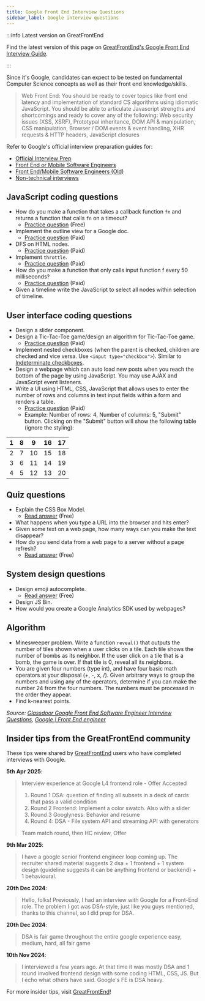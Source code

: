 ```yaml
---
title: Google Front End Interview Questions
sidebar_label: Google interview questions
---
```


:::info Latest version on GreatFrontEnd

Find the latest version of this page on [GreatFrontEnd's Google Front End Interview Guide](https://www.greatfrontend.com/interviews/company/google/questions-guides?utm_source=frontendinterviewhandbook&utm_medium=referral&gnrs=frontendinterviewhandbook).

:::

Since it's Google, candidates can expect to be tested on fundamental Computer Science concepts as well as their front end knowledge/skills.

> Web Front End: ​You should be ready to cover topics like front end latency and implementation of standard CS algorithms using idiomatic JavaScript. You should be able to articulate Javascript strengths and shortcomings and ready to cover any of the following: Web security issues (XSS, XSRF), Prototypal inheritance, DOM API & manipulation, CSS manipulation, Browser / DOM events & event handling, XHR requests & HTTP headers, JavaScript closures

Refer to Google's official interview preparation guides for:

- [Official Interview Prep](https://techdevguide.withgoogle.com/paths/interview/)
- [Front End or Mobile Software Engineers](/guides/google-front-end-guide.pdf)
- [Front End/Mobile Software Engineers (Old)](/guides/google-front-end-guide-old.pdf)
- [Non-technical interviews](/guides/google-non-technical-guide.pdf)

## JavaScript coding questions

- How do you make a function that takes a callback function `fn` and returns a function that calls `fn` on a timeout?
  - [Practice question](https://www.greatfrontend.com/questions/javascript/debounce?utm_source=frontendinterviewhandbook&utm_medium=referral&gnrs=frontendinterviewhandbook) (Free)
- Implement the outline view for a Google doc.
  - [Practice question](https://www.greatfrontend.com/questions/javascript/table-of-contents?utm_source=frontendinterviewhandbook&utm_medium=referral&gnrs=frontendinterviewhandbook) (Paid)
- DFS on HTML nodes.
  - [Practice question](https://www.greatfrontend.com/questions/javascript/get-elements-by-tag-name?utm_source=frontendinterviewhandbook&utm_medium=referral&gnrs=frontendinterviewhandbook) (Paid)
- Implement `throttle`.
  - [Practice question](https://www.greatfrontend.com/questions/javascript/throttle?utm_source=frontendinterviewhandbook&utm_medium=referral&gnrs=frontendinterviewhandbook) (Paid)
- How do you make a function that only calls input function f every 50 milliseconds?
  - [Practice question](https://www.greatfrontend.com/questions/javascript/throttle?utm_source=frontendinterviewhandbook&utm_medium=referral&gnrs=frontendinterviewhandbook) (Paid)
- Given a timeline write the JavaScript to select all nodes within selection of timeline.

## User interface coding questions

- Design a slider component.
- Design a Tic-Tac-Toe game/design an algorithm for Tic-Tac-Toe game.
  - [Practice question](https://www.greatfrontend.com/questions/user-interface/tic-tac-toe?utm_source=frontendinterviewhandbook&utm_medium=referral&gnrs=frontendinterviewhandbook) (Paid)
- Implement nested checkboxes (when the parent is checked, children are checked and vice versa. Use `<input type="checkbox">`). Similar to [Indeterminate checkboxes](https://css-tricks.com/indeterminate-checkboxes/).
- Design a webpage which can auto load new posts when you reach the bottom of the page by using JavaScript. You may use AJAX and JavaScript event listeners.
- Write a UI using HTML, CSS, JavaScript that allows uses to enter the number of rows and columns in text input fields within a form and renders a table.
  - [Practice question](https://www.greatfrontend.com/questions/user-interface/generate-table?utm_source=frontendinterviewhandbook&utm_medium=referral&gnrs=frontendinterviewhandbook) (Paid)
  - Example: Number of rows: 4, Number of columns: 5, "Submit" button. Clicking on the "Submit" button will show the following table (ignore the styling):

| 1   | 8   | 9   | 16  | 17  |
| --- | --- | --- | --- | --- |
| 2   | 7   | 10  | 15  | 18  |
| 3   | 6   | 11  | 14  | 19  |
| 4   | 5   | 12  | 13  | 20  |

## Quiz questions

- Explain the CSS Box Model.
  - [Read answer](https://www.greatfrontend.com/questions/quiz/explain-your-understanding-of-the-box-model-and-how-you-would-tell-the-browser-in-css-to-render-your-layout-in-different-box-models?utm_source=frontendinterviewhandbook&utm_medium=referral&gnrs=frontendinterviewhandbook) (Free)
- What happens when you type a URL into the browser and hits enter?
- Given some text on a web page, how many ways can you make the text disappear?
- How do you send data from a web page to a server without a page refresh?
  - [Read answer](https://www.greatfrontend.com/questions/quiz/what-are-the-advantages-and-disadvantages-of-using-ajax?utm_source=frontendinterviewhandbook&utm_medium=referral&gnrs=frontendinterviewhandbook) (Free)

## System design questions

- Design emoji autocomplete.
  - [Read answer](https://www.greatfrontend.com/questions/system-design/autocomplete?utm_source=frontendinterviewhandbook&utm_medium=referral&gnrs=frontendinterviewhandbook) (Free)
- Design JS Bin.
- How would you create a Google Analytics SDK used by webpages?

## Algorithm

- Minesweeper problem. Write a function `reveal()` that outputs the number of tiles shown when a user clicks on a tile. Each tile shows the number of bombs as its neighbor. If the user click on a tile that is a bomb, the game is over. If that tile is 0, reveal all its neighbors.
- You are given four numbers (type int), and have four basic math operators at your disposal (+, -, x, /). Given arbitrary ways to group the numbers and using any of the operators, determine if you can make the number 24 from the four numbers. The numbers must be processed in the order they appear.
- Find k-nearest points.

_Source: [Glassdoor Google Front End Software Engineer Interview Questions](https://www.glassdoor.sg/Interview/Google-Front-End-Software-Engineer-Interview-Questions-EI_IE9079.0,6_KO7,34.htm), [Google | Front End engineer](https://leetcode.com/discuss/interview-question/271736/google-front-end-engineer-onsite-interview)_

## Insider tips from the GreatFrontEnd community

These tips were shared by [GreatFrontEnd](https://www.greatfrontend.com/?utm_source=frontendinterviewhandbook&utm_medium=referral&gnrs=frontendinterviewhandbook) users who have completed interviews with Google.

**5th Apr 2025**:

> Interview experience at Google L4 frontend role - Offer Accepted
>
> 1. Round 1 DSA: question of finding all subsets in a deck of cards that pass a valid condition
> 2. Round 2 Frontend: Implement a color swatch. Also with a slider
> 3. Round 3 Googlyness: Behavior and resume
> 4. Round 4: DSA - File system API and streaming API with generators
>
> Team match round, then HC review, Offer

**9th Mar 2025**:

> I have a google senior frontend engineer loop coming up. The recruiter shared material suggests 2 dsa + 1 frontend + 1 system design (guideline suggests it can be anything frontend or backend) + 1 behavioural.

**20th Dec 2024**:

> Hello, folks! Previously, I had an interview with Google for a Front-End role. The problem I got was DSA-style, just like you guys mentioned, thanks to this channel, so I did prep for DSA.

**20th Dec 2024**:

> DSA is fair game throughout the entire google experience easy, medium, hard, all fair game

**10th Nov 2024**:

> I interviewed a few years ago. At that time it was mostly DSA and 1 round involved frontend design with some coding HTML, CSS, JS. But I echo what others have said. Google's FE is DSA heavy.

For more insider tips, visit [GreatFrontEnd](https://www.greatfrontend.com/?utm_source=frontendinterviewhandbook&utm_medium=referral&gnrs=frontendinterviewhandbook)!
